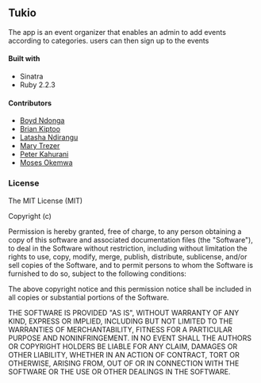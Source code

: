 ## Tukio
The app is an event organizer that enables an admin to add events according to categories. users can then sign up to the events


#### Built with
* Sinatra 
* Ruby 2.2.3

#### Contributors
* [Boyd Ndonga](https://github.com/boydbugle)
* [Brian Kiptoo](https://github.com/brianqeep)
* [Latasha Ndirangu](https://github.com/LatashaWanjira)
* [Mary Trezer](https://github.com/MaryaTris)
* [Peter Kahurani](https://github.com/kahu08)
* [Moses Okemwa](https://github.com/mussaimo)

### License

The MIT License (MIT)

Copyright (c)

Permission is hereby granted, free of charge, to any person obtaining a copy of this software and associated documentation files (the "Software"), to deal in the Software without restriction, including without limitation the rights to use, copy, modify, merge, publish, distribute, sublicense, and/or sell copies of the Software, and to permit persons to whom the Software is furnished to do so, subject to the following conditions:

The above copyright notice and this permission notice shall be included in all copies or substantial portions of the Software.

THE SOFTWARE IS PROVIDED "AS IS", WITHOUT WARRANTY OF ANY KIND, EXPRESS OR IMPLIED, INCLUDING BUT NOT LIMITED TO THE WARRANTIES OF MERCHANTABILITY, FITNESS FOR A PARTICULAR PURPOSE AND NONINFRINGEMENT. IN NO EVENT SHALL THE AUTHORS OR COPYRIGHT HOLDERS BE LIABLE FOR ANY CLAIM, DAMAGES OR OTHER LIABILITY, WHETHER IN AN ACTION OF CONTRACT, TORT OR OTHERWISE, ARISING FROM, OUT OF OR IN CONNECTION WITH THE SOFTWARE OR THE USE OR OTHER DEALINGS IN THE SOFTWARE.
